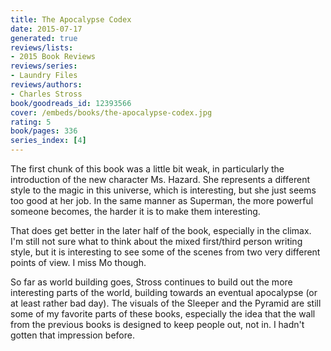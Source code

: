 ```yaml
---
title: The Apocalypse Codex
date: 2015-07-17
generated: true
reviews/lists:
- 2015 Book Reviews
reviews/series:
- Laundry Files
reviews/authors:
- Charles Stross
book/goodreads_id: 12393566
cover: /embeds/books/the-apocalypse-codex.jpg
rating: 5
book/pages: 336
series_index: [4]
---
```

The first chunk of this book was a little bit weak, in particularly the introduction of the new character Ms. Hazard. She represents a different style to the magic in this universe, which is interesting, but she just seems too good at her job. In the same manner as Superman, the more powerful someone becomes, the harder it is to make them interesting.  

That does get better in the later half of the book, especially in the climax. I'm still not sure what to think about the mixed first/third person writing style, but it is interesting to see some of the scenes from two very different points of view. I miss Mo though.  

<!--more-->

So far as world building goes, Stross continues to build out the more interesting parts of the world, building towards an eventual apocalypse (or at least rather bad day). The visuals of the Sleeper and the Pyramid are still some of my favorite parts of these books, especially the idea that the wall from the previous books is designed to keep people out, not in. I hadn't gotten that impression before.